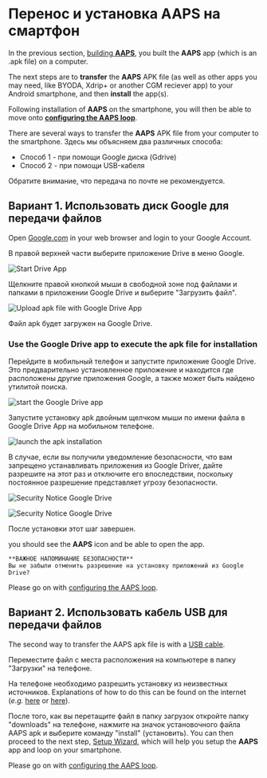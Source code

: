 # Перенос и установка AAPS на смартфон

In the previous section, [building **AAPS**](../SettingUpAaps/BuildingAaps.md), you built the **AAPS** app (which is an .apk file) on a computer.

The next steps are to **transfer** the **AAPS** APK file (as well as other apps you may need, like BYODA, Xdrip+ or another CGM reciever app) to your Android smartphone, and then **install** the app(s).

Following installation of **AAPS** on the smartphone, you will then be able to move onto [**configuring the AAPS loop**](../SettingUpAaps/SetupWizard.md).

There are several ways to transfer the **AAPS** APK file from your computer to the smartphone. Здесь мы объясняем два различных способа:

* Способ 1 - при помощи Google диска (Gdrive)
* Способ 2 - при помощи USB-кабеля

Обратите внимание, что передача по почте не рекомендуется.

## Вариант 1. Использовать диск Google для передачи файлов

Open [Google.com](https://www.google.com/) in your web browser and login to your Google Account.

В правой верхней части выберите приложение Drive в меню Google.

![Start Drive App](../images/GoogleDriveInWebbrowser.png)

Щелкните правой кнопкой мыши в свободной зоне под файлами и папками в приложении Google Drive и выберите "Загрузить файл".

![Upload apk file with Google Drive App](../images/GoogleDriveUploadFile.png)

Файл apk будет загружен на Google Drive.


### Use the Google Drive app to execute the apk file for installation

Перейдите в мобильный телефон и запустите приложение Google Drive. Это предварительно установленное приложение и находится где расположены другие приложения Google, а также может быть найдено утилитой поиска.

![start the Google Drive app](../images/GoogleDriveMobileAPPLaunch.png)

Запустите установку apk двойным щелчком мыши по имени файла в Google Drive App на мобильном телефоне.

![launch the apk installation](../images/GoogleDriveMobileUploadedAPK.png)

В случае, если вы получили уведомление безопасности, что вам запрещено устанавливать приложения из Google Driver, дайте разрешите на этот раз и отключите его впоследствии, поскольку постоянное разрешение представляет угрозу безопасности.

![Security Notice Google Drive](../images/GoogleDriveMobileMissingSecuritySetting.png)

![Security Notice Google Drive](../images/GoogleDriveMobileSettingSecuritySetting.png)

После установки этот шаг завершен.

you should see the **AAPS** icon and be able to open the app.

```{warning}
**ВАЖНОЕ НАПОМИНАНИЕ БЕЗОПАСНОСТИ**
Вы не забыли отменить разрешение на установку приложений из Google Drive?
```

Please go on with [configuring the AAPS loop](../SettingUpAaps/SetupWizard.md).

## Вариант 2. Использовать кабель USB для передачи файлов
The second way to transfer the AAPS apk file is with a  [USB cable](https://support.google.com/android/answer/9064445?hl=en).

Переместите файл с места расположения на компьютере в папку "Загрузки" на телефоне.

На телефоне необходимо разрешить установку из неизвестных источников. Explanations of how to do this can be found on the internet (_e.g._ [here](https://www.expressvpn.com/de/support/vpn-setup/enable-apk-installs-android/) or [here](https://www.androidcentral.com/unknown-sources)).

После того, как вы перетащите файл в папку загрузок откройте папку "downloads" на телефоне, нажмите на значок установочного файла AAPS apk и выберите команду "install" (установить). You can then proceed to the next step, [Setup Wizard](../SettingUpAaps/SetupWizard.md), which will help you setup the **AAPS** app and loop on your smartphone.

Please go on with [configuring the AAPS loop](../SettingUpAaps/SetupWizard.md).